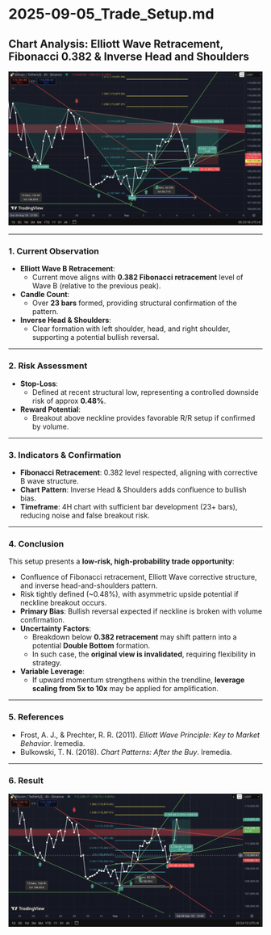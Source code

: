 # 2025-09-05_Trade_Setup.md

## Chart Analysis: Elliott Wave Retracement, Fibonacci 0.382 & Inverse Head and Shoulders

![Trade Setup](Trade_Setup.png)

---

### 1. Current Observation
- **Elliott Wave B Retracement**:  
  - Current move aligns with **0.382 Fibonacci retracement** level of Wave B (relative to the previous peak).  
- **Candle Count**:  
  - Over **23 bars** formed, providing structural confirmation of the pattern.  
- **Inverse Head & Shoulders**:  
  - Clear formation with left shoulder, head, and right shoulder, supporting a potential bullish reversal.  

---

### 2. Risk Assessment
- **Stop-Loss**:  
  - Defined at recent structural low, representing a controlled downside risk of approx **0.48%**.  
- **Reward Potential**:  
  - Breakout above neckline provides favorable R/R setup if confirmed by volume.  

---

### 3. Indicators & Confirmation
- **Fibonacci Retracement**: 0.382 level respected, aligning with corrective B wave structure.  
- **Chart Pattern**: Inverse Head & Shoulders adds confluence to bullish bias.  
- **Timeframe**: 4H chart with sufficient bar development (23+ bars), reducing noise and false breakout risk.  

---

### 4. Conclusion
This setup presents a **low-risk, high-probability trade opportunity**:  
- Confluence of Fibonacci retracement, Elliott Wave corrective structure, and inverse head-and-shoulders pattern.  
- Risk tightly defined (~0.48%), with asymmetric upside potential if neckline breakout occurs.  
- **Primary Bias**: Bullish reversal expected if neckline is broken with volume confirmation.  
- **Uncertainty Factors**:  
  - Breakdown below **0.382 retracement** may shift pattern into a potential **Double Bottom** formation.  
  - In such case, the **original view is invalidated**, requiring flexibility in strategy.  
- **Variable Leverage**:  
  - If upward momentum strengthens within the trendline, **leverage scaling from 5x to 10x** may be applied for amplification.  


---

### 5. References
- Frost, A. J., & Prechter, R. R. (2011). *Elliott Wave Principle: Key to Market Behavior*. Iremedia.  
- Bulkowski, T. N. (2018). *Chart Patterns: After the Buy*. Iremedia.

---

### 6. Result
![Trade Setup](05-09-2025_Result.png)


